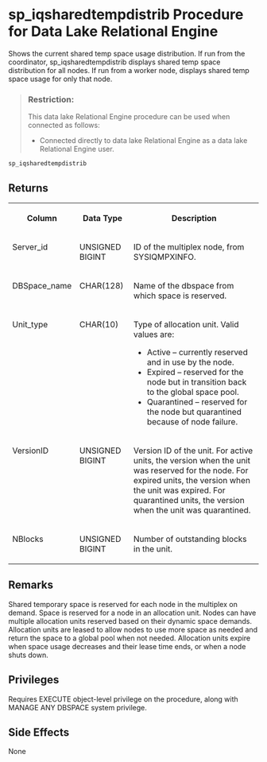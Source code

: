 <!-- loioa23b73a584f2101597cbaf0fec393cb7 -->

# sp\_iqsharedtempdistrib Procedure for Data Lake Relational Engine

Shows the current shared temp space usage distribution. If run from the coordinator, sp\_iqsharedtempdistrib displays shared temp space distribution for all nodes. If run from a worker node, displays shared temp space usage for only that node.



> ### Restriction:  
> This data lake Relational Engine procedure can be used when connected as follows:
> 
> -   Connected directly to data lake Relational Engine as a data lake Relational Engine user.



```
sp_iqsharedtempdistrib
```



## Returns


<table>
<tr>
<th valign="top">

Column



</th>
<th valign="top">

Data Type



</th>
<th valign="top">

Description



</th>
</tr>
<tr>
<td valign="top">

Server\_id



</td>
<td valign="top">

UNSIGNED BIGINT



</td>
<td valign="top">

ID of the multiplex node, from SYSIQMPXINFO.



</td>
</tr>
<tr>
<td valign="top">

DBSpace\_name



</td>
<td valign="top">

CHAR\(128\)



</td>
<td valign="top">

Name of the dbspace from which space is reserved.



</td>
</tr>
<tr>
<td valign="top">

Unit\_type



</td>
<td valign="top">

CHAR\(10\)



</td>
<td valign="top">

Type of allocation unit. Valid values are:

-   Active – currently reserved and in use by the node.
-   Expired – reserved for the node but in transition back to the global space pool.
-   Quarantined – reserved for the node but quarantined because of node failure.



</td>
</tr>
<tr>
<td valign="top">

VersionID



</td>
<td valign="top">

UNSIGNED BIGINT



</td>
<td valign="top">

Version ID of the unit. For active units, the version when the unit was reserved for the node. For expired units, the version when the unit was expired. For quarantined units, the version when the unit was quarantined.



</td>
</tr>
<tr>
<td valign="top">

NBlocks



</td>
<td valign="top">

UNSIGNED BIGINT



</td>
<td valign="top">

Number of outstanding blocks in the unit.



</td>
</tr>
</table>



<a name="loioa23b73a584f2101597cbaf0fec393cb7__section_h41_jd4_nbb"/>

## Remarks

Shared temporary space is reserved for each node in the multiplex on demand. Space is reserved for a node in an allocation unit. Nodes can have multiple allocation units reserved based on their dynamic space demands. Allocation units are leased to allow nodes to use more space as needed and return the space to a global pool when not needed. Allocation units expire when space usage decreases and their lease time ends, or when a node shuts down.



<a name="loioa23b73a584f2101597cbaf0fec393cb7__section_lbf_gm5_xxb"/>

## Privileges

Requires EXECUTE object-level privilege on the procedure, along with MANAGE ANY DBSPACE system privilege.



## Side Effects

None

